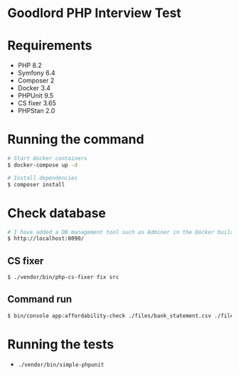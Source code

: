 # Goodlord PHP Interview Test

# Requirements

- PHP 8.2
- Symfony 6.4
- Composer 2
- Docker 3.4
- PHPUnit 9.5
- CS fixer 3.65
- PHPStan 2.0

# Running the command

```bash
# Start docker containers
$ docker-compose up -d

# Install dependencies
$ composer install
```

# Check database
```bash
# I have added a DB management tool such as Adminer in the Docker build
$ http://localhost:8090/
```

## CS fixer

```bash
$ ./vendor/bin/php-cs-fixer fix src
```

## Command run

```bash
$ bin/console app:affordability-check ./files/bank_statement.csv ./files/properties.csv
```

# Running the tests

- `./vendor/bin/simple-phpunit`
